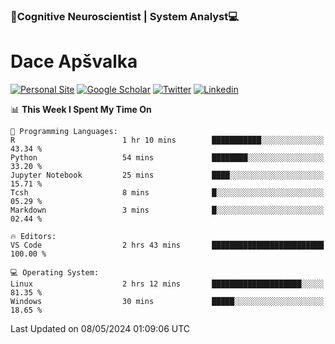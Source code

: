 ### 🧠Cognitive Neuroscientist | System Analyst💻
# Dace Apšvalka

[![Personal Site](https://img.shields.io/badge/website-teal?style=for-the-badge&logo=About.me&logoColor=white)](https://dcdace.net/)
[![Google Scholar](https://img.shields.io/badge/Scholar-yellow?style=for-the-badge&logo=googlescholar&logoColor=ffffff)](https://scholar.google.com/citations?hl=en&user=W8q0HBkAAAAJ&view_op=list_works&sortby=pubdate)
[![Twitter](https://img.shields.io/badge/Twitter-1DA1F2?logo=twitter&logoColor=white&style=for-the-badge)](https://twitter.com/dcdace)
[![Linkedin](https://img.shields.io/badge/linkedin-0077B5?logo=linkedin&logoColor=white&style=for-the-badge)](https://www.linkedin.com/in/dace-apsvalka/)

<!--
[![Dace's wakatime stats](https://github-readme-stats.vercel.app/api/wakatime?username=dcdace&theme=react&layout=compact&custom_title=Coding+past+7+days&v=2)](https://github.com/dcdace/dcdace)


[![github](https://img.shields.io/github/followers/dcdace?logo=github&style=plastic)](https://github.com/dcdace?tab=followers "GitHub followers")
[![wakatime](https://wakatime.com/badge/user/6e7556d3-b1db-4eef-a7e8-9bad735fc27e.svg?style=plastic?v=2)](https://wakatime.com/@6e7556d3-b1db-4eef-a7e8-9bad735fc27e "Total time coded since Feb 28 2022")

[![twitter](https://img.shields.io/twitter/follow/dcdace?label=followers&logo=twitter&color=%23007ec6&style=plastic)](https://twitter.com/dcdace "Twitter followers")

[![Dace's languages](https://github-readme-stats-one-nu-13.vercel.app/api/top-langs/?username=dcdace&langs_count=10&theme=nord&layout=compact)](https://github.com/anuraghazra/github-readme-stats) 
[![Dace's GitHub stats](https://github-readme-stats-one-nu-13.vercel.app/api?username=dcdace&theme=dracula&hide=prs,issues&count_private=true&show_icons=true&hide_rank=true&include_all_commits=true&hide_title=false&custom_title=GitHub+Stats)](https://github.com/anuraghazra/github-readme-stats)
-->

<!--START_SECTION:waka-->
📊 **This Week I Spent My Time On** 

```text
💬 Programming Languages: 
R                        1 hr 10 mins        ███████████░░░░░░░░░░░░░░   43.34 % 
Python                   54 mins             ████████░░░░░░░░░░░░░░░░░   33.20 % 
Jupyter Notebook         25 mins             ████░░░░░░░░░░░░░░░░░░░░░   15.71 % 
Tcsh                     8 mins              █░░░░░░░░░░░░░░░░░░░░░░░░   05.29 % 
Markdown                 3 mins              █░░░░░░░░░░░░░░░░░░░░░░░░   02.44 % 

🔥 Editors: 
VS Code                  2 hrs 43 mins       █████████████████████████   100.00 % 

💻 Operating System: 
Linux                    2 hrs 12 mins       ████████████████████░░░░░   81.35 % 
Windows                  30 mins             █████░░░░░░░░░░░░░░░░░░░░   18.65 % 
```


 Last Updated on 08/05/2024 01:09:06 UTC
<!--END_SECTION:waka-->

